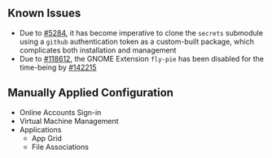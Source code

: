 ## Known Issues
+ Due to [#5284](https://github.com/NixOS/nix/pull/5284), it has become imperative to clone the `secrets` submodule using a `github` authentication token as a custom-built package, which complicates both installation and management
+ Due to [#118612](https://github.com/NixOS/nixpkgs/issues/118612), the GNOME Extension `fly-pie` has been disabled for the time-being by [#142215](https://github.com/NixOS/nixpkgs/pull/142215)

## Manually Applied Configuration
+ Online Accounts Sign-in
+ Virtual Machine Management
+ Applications
  * App Grid
  * File Associations